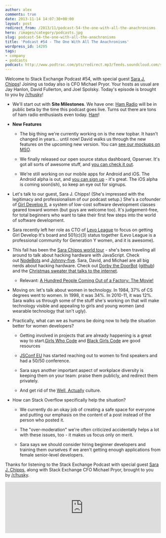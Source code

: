 ```yaml
---
author: alex
comments: true
date: 2013-11-14 14:07:30+00:00
layout: post
redirect_from: /2013/11/podcast-54-the-one-with-all-the-anachronisms
hero: /images/category/podcasts.jpg
slug: podcast-54-the-one-with-all-the-anachronisms
title: 'Podcast #54 - The One With All The Anachronisms'
wordpress_id: 14205
tags:
- company
- podcasts
podcast: http://www.podtrac.com/pts/redirect.mp3/feeds.soundcloud.com/stream/120103057-stack-exchange-stack-exchange-podcast-53.mp3
---
```


Welcome to Stack Exchange Podcast #54, with special guest [Sara J. Chipps](http://sarajchipps.com/)! Joining us today also is CFO Michael Pryor. Your hosts as usual are Jay Hanlon, David Fullerton, and Joel Spolsky. Today's episode is brought to you by [/r/husky](http://reddit.com/r/husky)!



	
  * We'll start out with **Site Milestones**. We have one: [Ham Radio](http://ham.stackexchange.com/?utm_source=seblog&utm_medium=link&utm_campaign=podcast&utm_content=podcast54) will be in public beta by the time this podcast goes live. Turns out there are tons of ham radio enthusiasts even today. [Ham](http://media.tumblr.com/tumblr_mc58hpTHQ81qiau0f.gif)!

	
  * **New Features**

	
    * The big thing we're currently working on is the new topbar. It hasn't changed in years... until now! David walks us through the new features on the upcoming new version. You can [see our mockups on MSO](http://meta.stackoverflow.com/questions/198613/feedback-request-new-top-bar-and-multicollider-redesign?utm_source=seblog&utm_medium=link&utm_campaign=podcast&utm_content=podcast54).

	
    * We finally released our open source status dashboard, Opserver. It's got all sorts of awesome stuff, and [you can check it out](https://github.com/opserver/Opserver).

	
    * We're still working on our mobile apps for Android and iOS. The Android alpha is out, and [you can sign up](http://meta.stackoverflow.com/questions/190200/help-us-test-the-alpha-version-of-our-android-app?utm_source=seblog&utm_medium=link&utm_campaign=podcast&utm_content=podcast54) - it's great. The iOS alpha is coming soon(ish), so keep an eye out for signups.




	
  * Let's talk to our guest, Sara J. Chipps! (She's impressed with the legitimacy and professionalism of our podcast setup.) She's a cofounder of [Girl Develop It](http://www.girldevelopit.com/), a system of low-cost software development classes geared toward women (but guys are welcome too). It's judgement-free, for total beginners who want to take their first few steps into the world of software development.

	
  * Sara recently left her role as CTO of [Levo League](http://www.levo.com/) to focus on getting Girl Develop It's board and 501(c)(3) status together (Levo League is a professional community for Generation Y women, and it is awesome).

	
  * This fall has been the [Sara Chipps world tour](http://sarajchipps.com/speaking) - she's been traveling all around to talk about hacking hardware with JavaScript. Check out [NodeBots](http://nodebots.io/) and [Johnny-five](https://github.com/rwaldron/johnny-five). Sara, David, and Michael are all big nerds about hacking hardware. Check out [Dorby the DoorBot](http://rbrtr.com/post/44142337865/dorby-the-doorbot) ([github](https://github.com/LevoLeague/dorby)) and the [Christmas sweater that talks to the internet](http://developers.levoleague.com/post/39445070833/open-sourcing-our-arduino-powered-christmas-sweater).

	
    * Relevant: [A Hundred People Coming Out of a Factory: The Movie!](http://www.youtube.com/watch?v=OYpKZx090UE)




	
  * Moving on: let's talk about women in technology. In 1984, 37% of CS degrees went to women. In 1998, it was 34%. In 2010-11, it was 12%.  Sara walks us through some of the stuff she's working on that will make technology visible and appealing to girls and young women (and wearable technology that isn't ugly).

	
  * Practically, what can we as humans be doing now to help the situation better for women developers?

	
    * Getting involved in projects that are already happening is a great way to start.[Girls Who Code](http://www.girlswhocode.com/) and [Black Girls Code](http://www.blackgirlscode.com/) are good resources

	
    * [JSConf EU](http://2013.jsconf.eu/) has started reaching out to women to find speakers and had a 50/50 conference.

	
    * Sara says another important aspect of workplace diversity is keeping them on your team: praise them publicly, and redirect them privately.

	
    * And get rid of the [Well, Actually](http://tirania.org/blog/archive/2011/Feb-17.html) culture.




	
  * How can Stack Overflow specifically help the situation?

	
    * We currently do an okay job of creating a safe space for everyone and putting our emphasis on the content of a post instead of the person who posted it.

	
    * The "over-moderation" we're often criticized accidentally helps a lot with these issues, too - it makes us focus only on merit.

	
    * Sara says we should consider hiring beginner developers and training them ourselves if we aren't getting enough applications from female senior-level developers.





Thanks for listening to the Stack Exchange Podcast with special guest [Sara J. Chipps](https://twitter.com/sarajchipps), along with Stack Exchange CFO Michael Pryor, brought to you by [/r/husky](http://reddit.com/r/husky).


<iframe src="https://w.soundcloud.com/player/?url=https%3A//api.soundcloud.com/tracks/120103057" height="166" width="100%" frameborder="no" scrolling="no"></iframe></p>